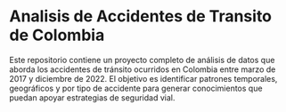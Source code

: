# Analisis de Accidentes de Transito de Colombia

Este repositorio contiene un proyecto completo de análisis de datos que aborda los accidentes de tránsito ocurridos en Colombia entre marzo de 2017 y diciembre de 2022. El objetivo es identificar patrones temporales, geográficos y por tipo de accidente para generar conocimientos que puedan apoyar estrategias de seguridad vial.

